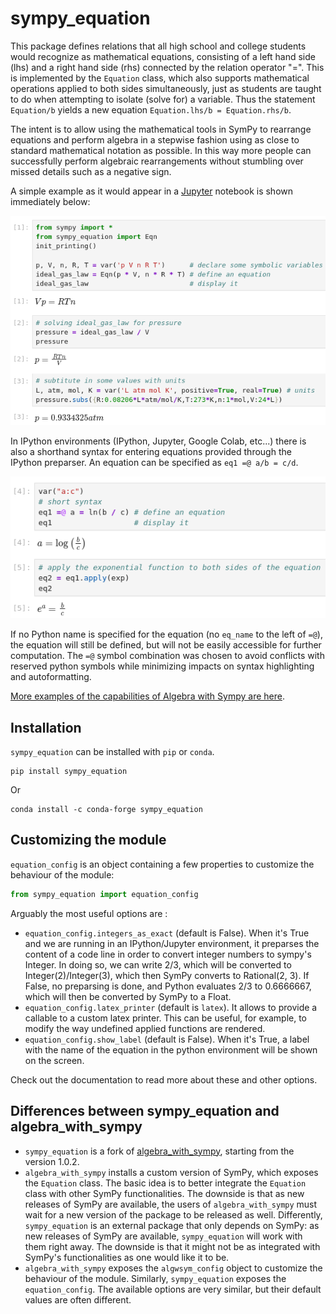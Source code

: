 # sympy_equation


This package defines relations that all high school and college students would
recognize as mathematical equations, consisting of a left hand side (lhs) and
a right hand side (rhs) connected by the relation operator "=". This is
implemented by the ``Equation`` class, which also supports mathematical
operations applied to both sides simultaneously, just as students are taught
to do when  attempting to isolate (solve for) a variable. Thus the statement
``Equation/b`` yields a new equation ``Equation.lhs/b = Equation.rhs/b``.

The intent is to allow using the mathematical tools in SymPy to rearrange
equations and perform algebra in a stepwise fashion using as close to standard
mathematical notation as  possible. In this way more people can successfully
perform  algebraic rearrangements without stumbling over missed details such
as a negative sign.

A simple example as it would appear in a [Jupyter](https://jupyter.org)
notebook is shown immediately below:

![screenshot of simple example](assets/simple_example.png)

In IPython environments (IPython, Jupyter, Google  Colab, etc...) there is
also a shorthand syntax for entering equations provided through the IPython
preparser. An equation can be specified as ``eq1 =@ a/b = c/d``.


![screenshot of short syntax](assets/short_syntax.png)

If no Python name is specified for the equation (no ``eq_name`` to the left of ``=@``), the equation will still be defined, but will not be easily accessible
for further computation. The ``=@`` symbol combination was chosen to avoid
conflicts with reserved python  symbols while minimizing impacts on syntax
highlighting and autoformatting.

[More examples of the capabilities of Algebra with Sympy are
here](https://gutow.github.io/Algebra_with_Sympy/Demonstration%20of%20equation%20class.html).


## Installation


``sympy_equation`` can be installed with ``pip`` or ``conda``.

```
pip install sympy_equation
```

Or

```
conda install -c conda-forge sympy_equation
```


## Customizing the module


``equation_config`` is an object containing a few properties to customize
the behaviour of the module:

```py
from sympy_equation import equation_config
```

Arguably the most useful options are  :

* ``equation_config.integers_as_exact`` (default is False).
  When it's True and we are running in an IPython/Jupyter environment,
  it preparses the content of a code line in order to convert integer numbers
  to sympy's Integer. In doing so, we can write 2/3, which will be
  converted to Integer(2)/Integer(3), which then SymPy converts
  to Rational(2, 3). If False, no preparsing is done, and Python evaluates
  2/3 to 0.6666667, which will then be converted by SymPy to a Float.
* ``equation_config.latex_printer`` (default is ``latex``). It allows to
  provide a callable to a custom latex printer. This can be useful,
  for example, to modify the way undefined applied functions are rendered.
* ``equation_config.show_label`` (default is False). When it's True, a label
  with the name of the equation in the python environment will be shown on
  the screen.

Check out the documentation to read more about these and other options.


## Differences between sympy_equation and algebra_with_sympy


* ``sympy_equation`` is a fork of [algebra_with_sympy](https://github.com/gutow/Algebra_with_Sympy), starting from the version 1.0.2.
* ``algebra_with_sympy`` installs a custom version of SymPy, which exposes
  the ``Equation`` class. The basic idea is to better integrate the ``Equation``
  class with other SymPy functionalities. The downside is that as new releases
  of SymPy are available, the users of ``algebra_with_sympy`` must wait for a
  new version of the package to be released as well.
  Differently, ``sympy_equation`` is an external package that only depends on
  SymPy: as new releases of SymPy are available, ``sympy_equation`` will work
  with them right away. The downside is that it might not be as integrated with
  SymPy's functionalities as one would like it to be.
* ``algebra_with_sympy`` exposes the ``algwsym_config`` object to customize
  the behaviour of the module. Similarly, ``sympy_equation`` exposes the
  ``equation_config``. The available options are very similar, but their
  default values are often different.
